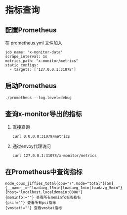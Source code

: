 # 指标查询

## 配置Prometheus

在 prometheus.yml 文件加入

```
job_name: 'x-monitor-data'
scrape_interval: 1s
metrics_path: "x-monitor/metrics"
static_configs:
  - targets: ['127.0.0.1:31078']
```

## 启动Prometheus

```
./prometheus --log.level=debug
```

## 查询x-monitor导出的指标

1. 直接查询

   ```
   curl 0.0.0.0:31079/metrics
   ```

2. 通过envoy代理访问

   ```
   curl 127.0.0.1:31078/x-monitor/metrics
   ```

## 在Prometheus中查询指标

```
node_cpus_jiffies_total{cpu="7",mode="total"}[5m]
{__name__=~"loadavg_15min|loadavg_1min|loadavg_5min"}
{host="localhost.localdomain:8000"}
{meminfo!=""} 查看所有meminfo标签指标
{psi!=""} 查看所有psi指标
{vmstat!=""} 查看vmstat指标
```

